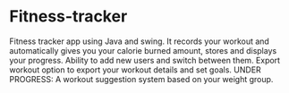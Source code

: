 # Fitness-tracker
Fitness tracker app using Java and swing. 
It records your workout and automatically gives you your calorie burned amount, stores and displays your progress.
Ability to add new users and switch between them.
Export workout option to export your workout details and set goals.
UNDER PROGRESS: A workout suggestion system based on your weight group.
